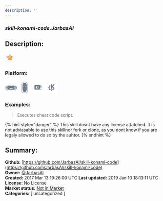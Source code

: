 ```yaml
---
description: ''
---
```


### _skill-konami-code.JarbasAl_  
## Description:  
  
  
![](../.gitbook/assets/star.png)  
  
### Platform:  
 ![Mark I](../.gitbook/assets/mark-1-icon.png)  ![Mark II](../.gitbook/assets/mark-2-icon.png)  ![Picroft](../.gitbook/assets/picroft-icon.png)  ![plasmoid](../.gitbook/assets/kde.png)   
### Examples:  
> Executes cheat code script.  
  
{% hint style="danger" %}
This skill dosnt have any license attatched. It is not adviasable to use this skillnor fork or clone, as you dont know if you are legaly allowed to do so by the auhtor.
{% endhint %}
  
## Summary:  
**Github:** [https://github.com/JarbasAl/skill-konami-code](https://github.com/JarbasAl/skill-konami-code)  
**Owner:** [@JarbasAl](https://github.com/JarbasAl)  
**Created:** 2017 Mar 13 19:26:00 UTC  **Last updated:** 2019 Jan 10 18:13:11 UTC  
**License:** No License  
**Market status:** [Not in Market](https://market.mycroft.ai/skill/)  
**Categories:** [ uncategorized ]   
